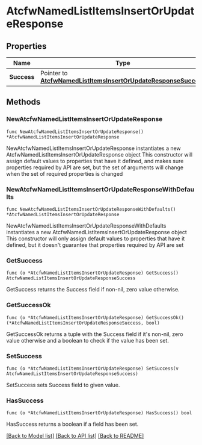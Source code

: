 # AtcfwNamedListItemsInsertOrUpdateResponse

## Properties

Name | Type | Description | Notes
------------ | ------------- | ------------- | -------------
**Success** | Pointer to [**AtcfwNamedListItemsInsertOrUpdateResponseSuccess**](AtcfwNamedListItemsInsertOrUpdateResponseSuccess.md) |  | [optional] 

## Methods

### NewAtcfwNamedListItemsInsertOrUpdateResponse

`func NewAtcfwNamedListItemsInsertOrUpdateResponse() *AtcfwNamedListItemsInsertOrUpdateResponse`

NewAtcfwNamedListItemsInsertOrUpdateResponse instantiates a new AtcfwNamedListItemsInsertOrUpdateResponse object
This constructor will assign default values to properties that have it defined,
and makes sure properties required by API are set, but the set of arguments
will change when the set of required properties is changed

### NewAtcfwNamedListItemsInsertOrUpdateResponseWithDefaults

`func NewAtcfwNamedListItemsInsertOrUpdateResponseWithDefaults() *AtcfwNamedListItemsInsertOrUpdateResponse`

NewAtcfwNamedListItemsInsertOrUpdateResponseWithDefaults instantiates a new AtcfwNamedListItemsInsertOrUpdateResponse object
This constructor will only assign default values to properties that have it defined,
but it doesn't guarantee that properties required by API are set

### GetSuccess

`func (o *AtcfwNamedListItemsInsertOrUpdateResponse) GetSuccess() AtcfwNamedListItemsInsertOrUpdateResponseSuccess`

GetSuccess returns the Success field if non-nil, zero value otherwise.

### GetSuccessOk

`func (o *AtcfwNamedListItemsInsertOrUpdateResponse) GetSuccessOk() (*AtcfwNamedListItemsInsertOrUpdateResponseSuccess, bool)`

GetSuccessOk returns a tuple with the Success field if it's non-nil, zero value otherwise
and a boolean to check if the value has been set.

### SetSuccess

`func (o *AtcfwNamedListItemsInsertOrUpdateResponse) SetSuccess(v AtcfwNamedListItemsInsertOrUpdateResponseSuccess)`

SetSuccess sets Success field to given value.

### HasSuccess

`func (o *AtcfwNamedListItemsInsertOrUpdateResponse) HasSuccess() bool`

HasSuccess returns a boolean if a field has been set.


[[Back to Model list]](../README.md#documentation-for-models) [[Back to API list]](../README.md#documentation-for-api-endpoints) [[Back to README]](../README.md)


